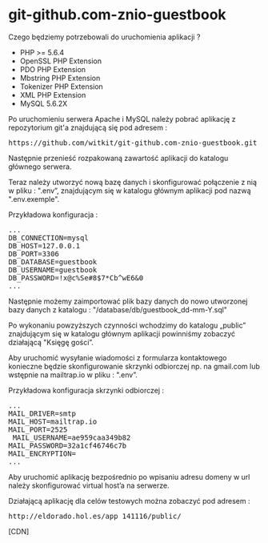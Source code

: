 # git-github.com-znio-guestbook

Czego będziemy potrzebowali do uruchomienia aplikacji ?

* PHP >= 5.6.4
* OpenSSL PHP Extension
* PDO PHP Extension
* Mbstring PHP Extension
* Tokenizer PHP Extension
* XML PHP Extension
* MySQL 5.6.2X

Po uruchomieniu serwera Apache i MySQL należy pobrać aplikację z repozytorium git'a znajdującą się pod adresem :

<pre>https://github.com/witkit/git-github.com-znio-guestbook.git</pre>

Następnie przenieść rozpakowaną zawartość aplikacji do katalogu głównego serwera.

Teraz należy utworzyć nową bazę danych i skonfigurować połączenie z nią w pliku : ".env”, znajdującym się w katalogu głównym aplikacji pod nazwą ".env.exemple".

Przykładowa konfiguracja :

<pre>
...
DB_CONNECTION=mysql 
DB_HOST=127.0.0.1 
DB_PORT=3306 
DB_DATABASE=guestbook 
DB_USERNAME=guestbook 
DB_PASSWORD=!x@c%Se#8$7*Cb^wE6&0
...
</pre>

Następnie możemy zaimportować plik bazy danych do nowo utworzonej bazy danych z katalogu : "/database/db/guestbook_dd-mm-Y.sql"

Po wykonaniu powzyższych czynności wchodzimy do katalogu „public” znajdującym się w katalogu głównym aplikacji powinniśmy zobaczyć działającą "Księgę gości”.

Aby uruchomić wysyłanie wiadomości z formularza kontaktowego konieczne będzie skonfigurowanie skrzynki odbiorczej np. na gmail.com lub wstępnie na mailtrap.io w pliku : ".env”.

Przykładowa konfiguracja skrzynki odbiorczej :

<pre>
...
MAIL_DRIVER=smtp 
MAIL_HOST=mailtrap.io 
MAIL_PORT=2525
 MAIL_USERNAME=ae959caa349b82 
MAIL_PASSWORD=32a1cf46746c7b 
MAIL_ENCRYPTION=
...
</pre>

Aby uruchomić aplikację bezpośrednio po wpisaniu adresu domeny w url należy skonfigurować virtual host’a na serwerze.

Działającą aplikację dla celów testowych można zobaczyć pod adresem :

<pre>http://eldorado.hol.es/app_141116/public/</pre>

[CDN]